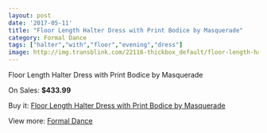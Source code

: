 ```yaml
---
layout: post
date: '2017-05-11'
title: "Floor Length Halter Dress with Print Bodice by Masquerade"
category: Formal Dance
tags: ["halter","with","floor","evening","dress"]
image: http://img.transblink.com/22116-thickbox_default/floor-length-halter-dress-with-print-bodice-by-masquerade.jpg
---
```

Floor Length Halter Dress with Print Bodice by Masquerade

On Sales: **$433.99**
<a href="https://www.transblink.com/en/formal-dance/7018-floor-length-halter-dress-with-print-bodice-by-masquerade.html"><amp-img layout="responsive" width="600" height="600" src="//img.transblink.com/22116-thickbox_default/floor-length-halter-dress-with-print-bodice-by-masquerade.jpg" alt="Floor Length Halter Dress with Print Bodice by Masquerade 0" /></a>
<a href="https://www.transblink.com/en/formal-dance/7018-floor-length-halter-dress-with-print-bodice-by-masquerade.html"><amp-img layout="responsive" width="600" height="600" src="//img.transblink.com/22117-thickbox_default/floor-length-halter-dress-with-print-bodice-by-masquerade.jpg" alt="Floor Length Halter Dress with Print Bodice by Masquerade 1" /></a>

Buy it: [Floor Length Halter Dress with Print Bodice by Masquerade](https://www.transblink.com/en/formal-dance/7018-floor-length-halter-dress-with-print-bodice-by-masquerade.html "Floor Length Halter Dress with Print Bodice by Masquerade")

View more: [Formal Dance](https://www.transblink.com/en/6-formal-dance "Formal Dance")